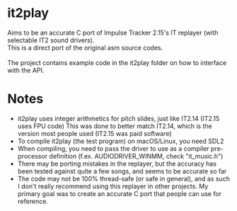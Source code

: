 # it2play
Aims to be an accurate C port of Impulse Tracker 2.15's IT replayer (with selectable IT2 sound drivers). \
This is a direct port of the original asm source codes. \
\
The project contains example code in the it2play folder on how to interface with the API.

# Notes
- it2play uses integer arithmetics for pitch slides, just like IT2.14 (IT2.15 uses FPU code)
  This was done to better match IT2.14, which is the version most people used (IT2.15 was paid software)
- To compile it2play (the test program) on macOS/Linux, you need SDL2
- When compiling, you need to pass the driver to use as a compiler pre-processor definition (f.ex. AUDIODRIVER_WINMM, check "it_music.h")
- There may be porting mistakes in the replayer, but the accuracy has been tested against quite a few songs, and seems to be accurate so far
- The code may not be 100% thread-safe (or safe in general), and as such I don't really recommend using this replayer in other projects.
  My primary goal was to create an accurate C port that people can use for reference.

